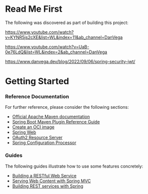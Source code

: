# Read Me First
The following was discovered as part of building this project:

https://www.youtube.com/watch?v=KYNR5js2cXE&list=WL&index=11&ab_channel=DanVega

https://www.youtube.com/watch?v=UaB-0e76LdQ&list=WL&index=2&ab_channel=DanVega

https://www.danvega.dev/blog/2022/09/06/spring-security-jwt/

# Getting Started

### Reference Documentation
For further reference, please consider the following sections:

* [Official Apache Maven documentation](https://maven.apache.org/guides/index.html)
* [Spring Boot Maven Plugin Reference Guide](https://docs.spring.io/spring-boot/docs/2.7.6/maven-plugin/reference/html/)
* [Create an OCI image](https://docs.spring.io/spring-boot/docs/2.7.6/maven-plugin/reference/html/#build-image)
* [Spring Web](https://docs.spring.io/spring-boot/docs/2.7.6/reference/htmlsingle/#web)
* [OAuth2 Resource Server](https://docs.spring.io/spring-boot/docs/2.7.6/reference/htmlsingle/#web.security.oauth2.server)
* [Spring Configuration Processor](https://docs.spring.io/spring-boot/docs/2.7.6/reference/htmlsingle/#appendix.configuration-metadata.annotation-processor)

### Guides
The following guides illustrate how to use some features concretely:

* [Building a RESTful Web Service](https://spring.io/guides/gs/rest-service/)
* [Serving Web Content with Spring MVC](https://spring.io/guides/gs/serving-web-content/)
* [Building REST services with Spring](https://spring.io/guides/tutorials/rest/)

